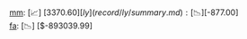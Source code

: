 [mm](record/mm/summary.md): [📈] [$3370.60]  
[ly](record/ly/summary.md): [📉] [$-877.00]  
[fa](record/fa/summary.md): [📉] [$-893039.99]  
